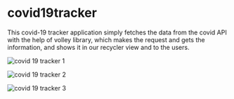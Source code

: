 # covid19tracker
This covid-19 tracker application simply fetches the data from the covid API with the help of volley library, which makes the request and gets the information, and shows it in our recycler view and to the users.

![covid 19 tracker 1](https://user-images.githubusercontent.com/68479220/155330129-4c953a8f-f745-484b-b107-99dbded04771.gif)

![covid 19 tracker 2](https://user-images.githubusercontent.com/68479220/155330149-ffdc135b-bcc2-4b30-9886-5ad0505b58f7.jpeg)

![covid 19 tracker 3](https://user-images.githubusercontent.com/68479220/155330165-22049aa5-95b3-48d4-a727-4081b2b35781.jpeg)

